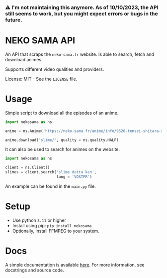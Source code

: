 ### ⚠️ I'm not maintaining this anymore. As of 10/10/2023, the API still seems to work, but you might expect errors or bugs in the future.

# NEKO SAMA API

An API that scraps the `neko-sama.fr` website.
Is able to search, fetch and download animes.

Supports different video qualities and providers.

License: MIT - See the `LICENSE` file.

# Usage

Simple script to download all the episodes of an anime.
```python
import nekosama as ns

anime = ns.Anime('https://neko-sama.fr/anime/info/9520-tensei-shitara-slime-datta-ken_vostfr')

anime.download('slime/', quality = ns.quality.HALF)
```

It can also be used to search for animes on the website.
```python
import nekosama as ns

client = ns.Client()
slimes = client.search('slime datta ken',
                       lang = 'VOSTFR')
```

An example can be found in the `main.py` file.

# Setup

- Use python `3.11` or higher
- Install using pip: `pip install nekosama`
- Optionally, install FFMPEG to your system.

# Docs

A simple documentation is available [here](https://github.com/Egsagon/neko-sama-api/blob/master/doc.md).
For more information, see docstrings and source code.
